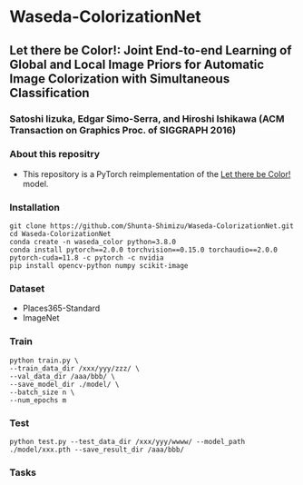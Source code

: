# Waseda-ColorizationNet
## Let there be Color!: Joint End-to-end Learning of Global and Local Image Priors for Automatic Image Colorization with Simultaneous Classification
### Satoshi Iizuka, Edgar Simo-Serra, and Hiroshi Ishikawa (ACM Transaction on Graphics Proc. of SIGGRAPH 2016)

### About this repositry 
- This repository is a PyTorch reimplementation of the [Let there be Color!](https://dl.acm.org/doi/pdf/10.1145/2897824.2925974) model.
  
### Installation
```
git clone https://github.com/Shunta-Shimizu/Waseda-ColorizationNet.git
cd Waseda-ColorizationNet
conda create -n waseda_color python=3.8.0
conda install pytorch==2.0.0 torchvision==0.15.0 torchaudio==2.0.0 pytorch-cuda=11.8 -c pytorch -c nvidia
pip install opencv-python numpy scikit-image
```

### Dataset
- Places365-Standard
- ImageNet 

### Train
```
python train.py \
--train_data_dir /xxx/yyy/zzz/ \
--val_data_dir /aaa/bbb/ \
--save_model_dir ./model/ \
--batch_size n \
--num_epochs m
````

### Test
```
python test.py --test_data_dir /xxx/yyy/wwww/ --model_path ./model/xxx.pth --save_result_dir /aaa/bbb/
```

### Tasks
